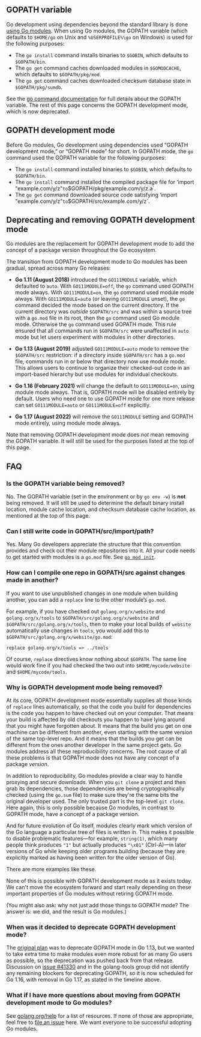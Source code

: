 ## GOPATH variable

Go development using dependencies beyond the standard library is done [using Go modules](https://blog.golang.org/using-go-modules). When using Go modules, the GOPATH variable (which defaults to `$HOME/go` on Unix and `%USERPROFILE%\go` on Windows) is used for the following purposes:

 - The `go install` command installs binaries to `$GOBIN`, which defaults to `$GOPATH/bin`.
 - The `go get` command caches downloaded modules in `$GOMODCACHE`, which defaults to `$GOPATH/pkg/mod`.
 - The `go get` command caches downloaded checksum database state in `$GOPATH/pkg/sumdb`.

See the [go command documentation](http://golang.org/cmd/go/#hdr-GOPATH_environment_variable) for full details about the GOPATH variable. The rest of this page concerns the GOPATH development mode, which is now deprecated.

## GOPATH development mode

Before Go modules, Go development using dependencies used “GOPATH development mode,” or “GOPATH mode” for short. In GOPATH mode, the `go` command used the GOPATH variable for the following purposes:

 - The `go install` command installed binaries to `$GOBIN`, which defaults to `$GOPATH/bin`.
 - The `go install` command installed the compiled package file for ‘import "example.com/y/z"` to `$GOPATH/pkg/example.com/y/z.a`.
 - The `go get` command downloaded source code satisfying ‘import "example.com/y/z"` to `$GOPATH/src/example.com/y/z`.
 
## Deprecating and removing GOPATH development mode

Go modules are the replacement for GOPATH development mode to add the concept of a package version throughout the Go ecosystem.

The transition from GOPATH development mode to Go modules has been gradual, spread across many Go releases:

- **Go 1.11 (August 2018)** introduced the `GO111MODULE` variable, which defaulted to `auto`.
  With `GO111MODULE=off`, the `go` command used GOPATH mode always.
  With `GO111MODULE=on`, the `go` command used module mode always.
  With `GO111MODULE=auto` (or leaving `GO111MODULE` unset), the `go` command decided the mode based on the current directory. If the current directory was _outside_ `$GOPATH/src` and was within a source tree with a `go.mod` file in its root, then the `go` command used Go module mode. Otherwise the `go` command used GOPATH mode. This rule ensured that all commands run in `$GOPATH/src` were unaffected in `auto` mode but let users experiment with modules in other directories.

- **Go 1.13 (August 2019)** adjusted `GO111MODULE=auto` mode to remove the `$GOPATH/src` restriction: if a directory inside `$GOPATH/src` has a `go.mod` file, commands run in or below that directory now use module mode. This allows users to continue to organize their checked-out code in an import-based hierarchy but use modules for individual checkouts.

- **Go 1.16 (February 2021)** will change the default to `GO111MODULE=on`, using module mode always. That is, GOPATH mode will be disabled entirely by default. Users who need one to use GOPATH mode for one more release can set `GO111MODULE=auto` or `GO111MODULE=off` explicitly.

- **Go 1.17 (August 2022)** will remove the `GO111MODULE` setting and GOPATH mode entirely, using module mode always.

Note that removing GOPATH development mode does _not_ mean removing the GOPATH variable. It will still be used for the purposes listed at the top of this page.

## FAQ

### Is the GOPATH variable being removed?

No. The GOPATH variable (set in the environment or by `go env -w`) is **not** being removed. It will still be used to determine the default binary install location, module cache location, and checksum database cache location, as mentioned at the top of this page. 

### Can I still write code in GOPATH/src/import/path?

Yes. Many Go developers appreciate the structure that this convention provides and check out their module repositories into it. All your code needs to get started with modules is a `go.mod` file. See [`go mod init`](https://golang.org/cmd/go/#hdr-Initialize_new_module_in_current_directory).

### How can I compile one repo in GOPATH/src against changes made in another?

If you want to use unpublished changes in one module when building another, you can add a `replace` line to the other module’s `go.mod`.

For example, if you have checked out `golang.org/x/website` and `golang.org/x/tools` to `$GOPATH/src/golang.org/x/website` and `$GOPATH/src/golang.org/x/tools`, then to make your local builds of `website` automatically use changes in `tools`, you would add this to `$GOPATH/src/golang.org/x/website/go.mod`:

    replace golang.org/x/tools => ../tools

Of course, `replace` directives know nothing about `$GOPATH`. The same line would work fine if you had checked the two out into `$HOME/mycode/website` and `$HOME/mycode/tools`.

### Why is GOPATH development mode being removed?

At its core, GOPATH development mode essentially supplies all those kinds of `replace` lines automatically, so that the code you build for dependencies is the code you happen to have checked out on your computer. That means your build is affected by old checkouts you happen to have lying around that you might have forgotten about. It means that the build you get on one machine can be different from another, even starting with the same version of the same top-level repo. And it means that the builds you get can be different from the ones another developer in the same project gets. Go modules address all these reproducibility concerns. The root cause of all these problems is that GOPATH mode does not have any concept of a package _version_.

In addition to reproducibility, Go modules provide a clear way to handle proxying and secure downloads. When you `git clone` a project and then grab its dependencies, those dependencies are being cryptographically checked (using the `go.sum` file) to make sure they're the same bits the original developer used. The only trusted part is the top-level `git clone`. Here again, this is only possible because Go modules, in contrast to GOPATH mode, have a concept of a package version.

And for future evolution of Go itself, modules clearly mark which version of the Go language a particular tree of files is written in. This makes it possible to disable problematic features—for example, `string(1)`, which many people think produces `"1"` but actually produces `"\x01"` (Ctrl-A)—in later versions of Go while keeping older programs building (because they are explicitly marked as having been written for the older version of Go).

There are more examples like these.

None of this is possible with GOPATH development mode as it exists today. We can't move the ecosystem forward and start really depending on these important properties of Go modules without retiring GOPATH mode.

(You might also ask: why not just add those things to GOPATH mode? The answer is: we did, and the result is Go modules.)

### When was it decided to deprecate GOPATH development mode?

The [original plan](https://blog.golang.org/modules2019) was to deprecate GOPATH mode in Go 1.13, but we wanted to take extra time to make modules even more robust for as many Go users as possible, so the deprecation was pushed back from that release. Discussion on [issue #41330](https://golang.org/issue/41330) and in the golang-tools group did not identify any remaining blockers for deprecating GOPATH, so it is now scheduled for Go 1.16, with removal in Go 1.17, as stated in the timeline above.

### What if I have more questions about moving from GOPATH development mode to Go modules?

See [golang.org/help](https://golang.org/help/) for a list of resources. If none of those are appropriate, feel free to [file an issue](https://golang.org/issue) here. We want everyone to be successful adopting Go modules.
